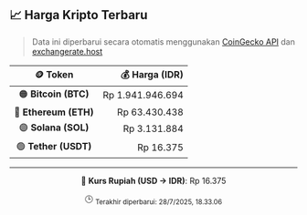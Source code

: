 

<!-- HARGA_KRIPTO -->
## 📈 Harga Kripto Terbaru

> Data ini diperbarui secara otomatis menggunakan [CoinGecko API](https://www.coingecko.com/) dan [exchangerate.host](https://exchangerate.host/)

<div align="center">

| 🪙 Token | 💰 Harga (IDR) |
|:------:|---------------:|
| 🟠 **Bitcoin (BTC)**   | Rp 1.941.946.694 |
| 🔵 **Ethereum (ETH)**  | Rp 63.430.438 |
| 🟣 **Solana (SOL)**    | Rp 3.131.884 |
| 🟢 **Tether (USDT)**   | Rp 16.375 |

---

💱 **Kurs Rupiah (USD → IDR)**: Rp 16.375

🕒 <sub>Terakhir diperbarui: 28/7/2025, 18.33.06</sub>

</div>
<!-- /HARGA_KRIPTO -->